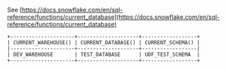See [https://docs.snowflake.com/en/sql-reference/functions/current_database](https://docs.snowflake.com/en/sql-reference/functions/current_database)
```
+---------------------+--------------------+------------------+
| CURRENT_WAREHOUSE() | CURRENT_DATABASE() | CURRENT_SCHEMA() |
|---------------------+--------------------+------------------|
| DEV_WAREHOUSE       | TEST_DATABASE      | UDF_TEST_SCHEMA  |
+---------------------+--------------------+------------------+
```
